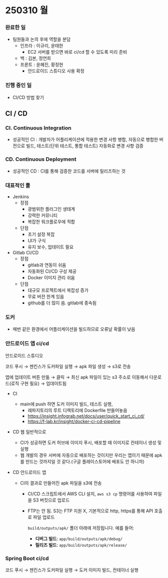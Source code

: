# 250310 월


### 완료한 일
- 팀원들과 논의 후에 역할을 분담
    - 인프라 : 이규리, 윤태한
        - EC2 서버를 받으면 바로 ci/cd 할 수 있도록 미리 준비
    - 백 : 김본, 정연희
    - 프론트 : 윤혜진, 황정현
        - 안드로이드 스튜디오 사용 확정 


### 진행 중인 일
- CI/CD 방법 찾기



## CI / CD


### CI. Continuous Integration

- 성공적인 CI : 개발자가 어플리케이션에 적용한 변경 사항 병합, 자동으로 병합한 버전으로 빌드, 테스트(단위 테스트, 통합 테스트) 자동화로 변경 사항 검증


### CD. Continuous Deployment

- 성공적인 CD : CI를 통해 검증한 코드를 서버에 릴리즈하는 것


### 대표적인 툴

- Jenkins
    - 장점
        - 광범위한 플러그인 생태계
        - 강력한 커뮤니티
        - 복잡한 워크플로우에 적합
    - 단점
        - 초기 설정 복잡
        - UI가 구식
        - 유지 보수, 업데이트 필요
- Gitlab CI/CD
    - 장점
        - gitlab과 연동이 쉬움
        - 자동화된 CI/CD 구성 제공
        - Docker 이미지 관리 쉬움
    - 단점
        - 대규모 프로젝트에서 복잡성 증가
        - 무료 버전 한계 있음
        - github를 더 많이 씀. gitlab에 종속됨


### 도커

- 매번 같은 환경에서 어플리케이션을 빌드하므로 오류날 확률이 낮음


### 안드로이드 앱 ci/cd

안드로이드 스튜디오

코드 푸시 → 젠킨스가 도커파일 실행 → apk 파일 생성 → s3로 전송

앱에 업데이트 버튼 만듦 → 클릭 → 최신 apk 파일이 있는 s3 주소로 이동해서 다운로드(로직 구현 필요) → 업데이트됨

- CI
    - main에 push 하면 도커 이미지 빌드, 테스트 실행,
        - 레파지토리의 루트 디렉토리에 Dockerfile 만들어놓음
        - https://insight.infograb.net/docs/user/quick_start_ci_cd/
        - https://f-lab.kr/insight/docker-ci-cd-pipeline

- CD 웹 일반적으로
    - CI가 성공하면 도커 허브에 이미지 푸시, 배포할 때 이미지로 컨테이너 생성 및 실행
    - 웹 개발의 경우 서버에 자동으로 배포하는 것이지만 우리는 앱이기 때문에 apk를 만드는 것까지일 것 같다.(구글 플레이스토어에 배포도 안 하니까)

- CD 안드로이드 앱
    - CI의 결과로 만들어진 apk 파일을 s3에 전송
        - CI/CD 스크립트에서 AWS CLI 설치, `aws s3 cp` 명령어를 사용하여 파일을 S3 버킷으로 업로드
        - FTP는 안 됨. S3는 FTP 지원 X, 기본적으로 http, https를 통해 API 호출로 파일 업로드
            
            `build/outputs/apk/` 폴더 아래에 저장됩니다. 예를 들어:
            
            - **디버그 빌드**: `app/build/outputs/apk/debug/`
            - **릴리즈 빌드**: `app/build/outputs/apk/release/`


### Spring Boot ci/cd

코드 푸시 → 젠킨스가 도커파일 실행 → 도커 이미지 빌드, 컨테이너 실행

